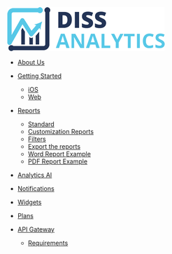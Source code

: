 <div class="logo">
	<a href="https://diss-dev-team.github.io/DA-Doc/#">
		<img src="_media/logo.png?v1" alt="DISS Analytics" class="img-responsive" />
	</a>
</div>

* [About Us](/)
* [Getting Started](getting-started.md?id=getting-started)
	* [iOS](getting-started.md?id=ios-app)
	* [Web](getting-started.md?id=web-app)

* [Reports](reports.md?id=reports)

	* [Standard](reports.md?id=standard)
	* [Customization Reports](reports.md?id=custom)
	* [Filters](reports.md?id=filters)
	* [Export the reports](reports.md?id=excel)
	* [Word Report Example](reports.md?id=word)
	* [PDF Report Example](reports.md?id=pdf)

* [Analytics AI](analytics.md)
* [Notifications](notifications.md)
* [Widgets](widgets.md)
* [Plans](plans.md)
* [API Gateway](gateway.md?id=api-gateway)
	* [Requirements](gateway.md)
